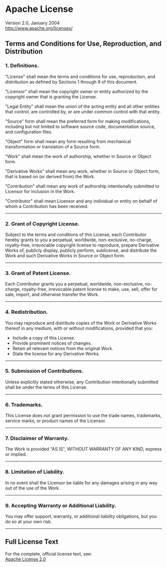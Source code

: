# Apache License  
Version 2.0, January 2004  
<http://www.apache.org/licenses/>

## Terms and Conditions for Use, Reproduction, and Distribution

### 1. Definitions.

"License" shall mean the terms and conditions for use, reproduction, and distribution as defined by Sections 1 through 9 of this document.

"Licensor" shall mean the copyright owner or entity authorized by the copyright owner that is granting the License.

"Legal Entity" shall mean the union of the acting entity and all other entities that control, are controlled by, or are under common control with that entity.

"Source" form shall mean the preferred form for making modifications, including but not limited to software source code, documentation source, and configuration files.

"Object" form shall mean any form resulting from mechanical transformation or translation of a Source form.

"Work" shall mean the work of authorship, whether in Source or Object form.

"Derivative Works" shall mean any work, whether in Source or Object form, that is based on (or derived from) the Work.

"Contribution" shall mean any work of authorship intentionally submitted to Licensor for inclusion in the Work.

"Contributor" shall mean Licensor and any individual or entity on behalf of whom a Contribution has been received.

---

### 2. Grant of Copyright License.

Subject to the terms and conditions of this License, each Contributor hereby grants to you a perpetual, worldwide, non-exclusive, no-charge, royalty-free, irrevocable copyright license to reproduce, prepare Derivative Works of, publicly display, publicly perform, sublicense, and distribute the Work and such Derivative Works in Source or Object form.

---

### 3. Grant of Patent License.

Each Contributor grants you a perpetual, worldwide, non-exclusive, no-charge, royalty-free, irrevocable patent license to make, use, sell, offer for sale, import, and otherwise transfer the Work.

---

### 4. Redistribution.

You may reproduce and distribute copies of the Work or Derivative Works thereof in any medium, with or without modifications, provided that you:

- Include a copy of this License.
- Provide prominent notices of changes.
- Retain all relevant notices from the original Work.
- State the license for any Derivative Works.

---

### 5. Submission of Contributions.

Unless explicitly stated otherwise, any Contribution intentionally submitted shall be under the terms of this License.

---

### 6. Trademarks.

This License does not grant permission to use the trade names, trademarks, service marks, or product names of the Licensor.

---

### 7. Disclaimer of Warranty.

The Work is provided "AS IS", WITHOUT WARRANTY OF ANY KIND, express or implied.

---

### 8. Limitation of Liability.

In no event shall the Licensor be liable for any damages arising in any way out of the use of the Work.

---

### 9. Accepting Warranty or Additional Liability.

You may offer support, warranty, or additional liability obligations, but you do so at your own risk.

---

## **Full License Text**

For the complete, official license text, see:  
[Apache License 2.0](http://www.apache.org/licenses/LICENSE-2.0)

